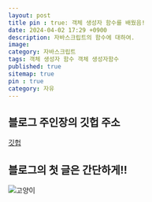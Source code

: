 ```yaml
---
layout: post
title pin : true: 객체 생성자 함수를 배웠음!
date: 2024-04-02 17:29 +0900
description: 자바스크립트의 함수에 대하여.
image: 
category: 자바스크립트
tags: 객체 생성자 함수 객체 생성자함수
published: true
sitemap: true
pin : true
category: 자유
---
```



## 블로그 주인장의 깃헙 주소
[깃헙](https://github.com/sunhew)


## 블로그의 첫 글은 간단하게!!

![고양이](../assets/img/cat.jpg)